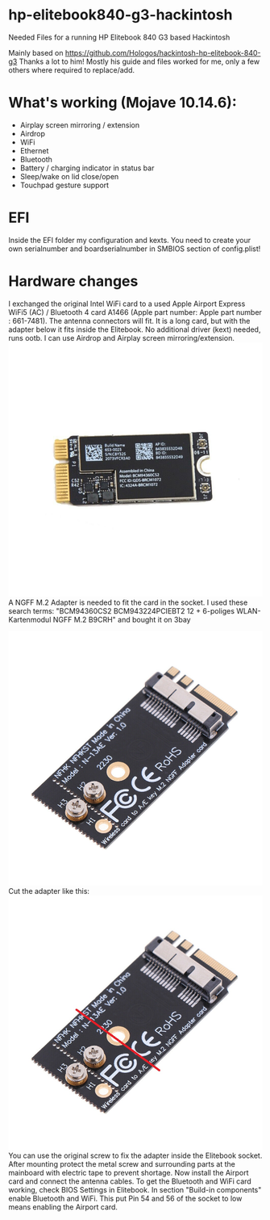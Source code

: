 # hp-elitebook840-g3-hackintosh
Needed Files for a running HP Elitebook 840 G3 based Hackintosh

Mainly based on
https://github.com/Hologos/hackintosh-hp-elitebook-840-g3
Thanks a lot to him! Mostly his guide and files worked for me, only a few others where required to replace/add. 

# What's working (Mojave 10.14.6):
- Airplay screen mirroring / extension
- Airdrop
- WiFi
- Ethernet
- Bluetooth
- Battery / charging indicator in status bar
- Sleep/wake on lid close/open
- Touchpad gesture support

# EFI
Inside the EFI folder my configuration and kexts. You need to create your own serialnumber and boardserialnumber in SMBIOS section of config.plist!

# Hardware changes
I exchanged the original Intel WiFi card to a used Apple Airport Express WiFi5 (AC) / Bluetooth 4 card A1466 (Apple part number: Apple part number : 661-7481). The antenna connectors will fit. It is a long card, but with the adapter below it fits inside the Elitebook. No additional driver (kext) needed, runs ootb. I can use Airdrop and Airplay screen mirroring/extension.
![Pic1](pics/AppleAirportA1466.jpg)
A NGFF M.2 Adapter is needed to fit the card in the socket. I used these search terms: "BCM94360CS2 BCM943224PCIEBT2 12 + 6-poliges WLAN-Kartenmodul NGFF M.2 B9CRH" and bought it on 3bay

![Pic2](pics/NGFFadapter.jpg)
Cut the adapter like this:
![Pic2](pics/NGFFadapter2.jpg)
You can use the original screw to fix the adapter inside the Elitebook socket. After mounting protect the metal screw and surrounding parts at the mainboard with electric tape to prevent shortage. Now install the Airport card and connect the antenna cables.
To get the Bluetooth and WiFi card working, check BIOS Settings in Elitebook. In section "Build-in components" enable Bluetooth and WiFi. This put Pin 54 and 56 of the socket to low means enabling the Airport card.
